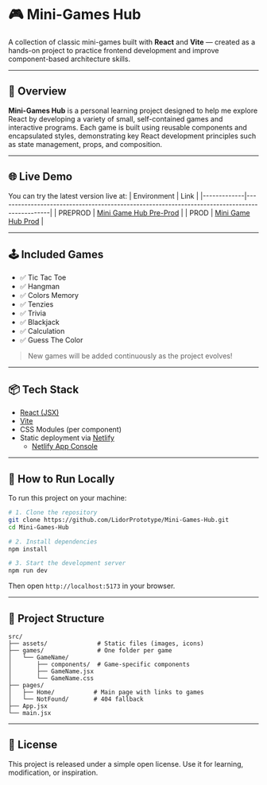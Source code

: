 # 🎮 Mini-Games Hub

A collection of classic mini-games built with **React** and **Vite** — created as a hands-on project to practice frontend development and improve component-based architecture skills.

---

## 🚀 Overview

**Mini-Games Hub** is a personal learning project designed to help me explore React by developing a variety of small, self-contained games and interactive programs. Each game is built using reusable components and encapsulated styles, demonstrating key React development principles such as state management, props, and composition.

---

## 🌐 Live Demo

You can try the latest version live at:
| Environment |                                             Link                                             |
|-------------|----------------------------------------------------------------------------------------------|
|   PREPROD   | [Mini Game Hub Pre-Prod](https://preprod--lidor-mini-game-hub.netlify.app)                   |
|    PROD     | [Mini Game Hub Prod](https://lidor-mini-game-hub.netlify.app/)                               | 

---

## 🕹️ Included Games

- ✅ Tic Tac Toe
- ✅ Hangman
- ✅ Colors Memory
- ✅ Tenzies
- ✅ Trivia
- ✅ Blackjack
- ✅ Calculation
- ✅ Guess The Color

> New games will be added continuously as the project evolves!

---

## 📦 Tech Stack

- [React (JSX)](https://reactjs.org/)
- [Vite](https://vitejs.dev/)
- CSS Modules (per component)
- Static deployment via [Netlify](https://www.netlify.com/)
    - [Netlify App Console](https://app.netlify.com/)

---

## 🧩 How to Run Locally

To run this project on your machine:
```bash
# 1. Clone the repository
git clone https://github.com/LidorPrototype/Mini-Games-Hub.git
cd Mini-Games-Hub

# 2. Install dependencies
npm install

# 3. Start the development server
npm run dev
```
Then open `http://localhost:5173` in your browser.

---

## 📁 Project Structure
```text
src/
├── assets/              # Static files (images, icons)
├── games/               # One folder per game
│   └── GameName/
│       ├── components/  # Game-specific components
│       ├── GameName.jsx
│       └── GameName.css
├── pages/
│   ├── Home/           # Main page with links to games
│   └── NotFound/       # 404 fallback
├── App.jsx
└── main.jsx
```

---

## 📄 License

This project is released under a simple open license. Use it for learning, modification, or inspiration.
